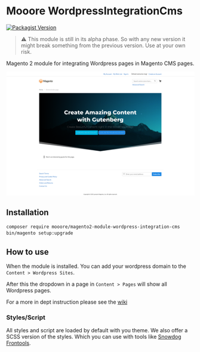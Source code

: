 # Mooore WordpressIntegrationCms

[![Packagist Version](https://img.shields.io/packagist/v/mooore/magento2-module-wordpress-integration-cms)](https://packagist.org/packages/mooore/magento2-module-wordpress-integration-cms)

> :warning: This module is still in its alpha phase.
> So with any new version it might break something from the previous version.
> Use at your own risk.

Magento 2 module for integrating Wordpress pages in Magento CMS pages.

![Magento screenshot](docs/magento-screenshot.png)

## Installation

```bash
composer require mooore/magento2-module-wordpress-integration-cms
bin/magento setup:upgrade
```

## How to use

When the module is installed.
You can add your wordpress domain to the `Content > Wordpress Sites`.

After this the dropdown in a page in `Content > Pages` will show all Wordpress pages.

For a more in dept instruction please see the [wiki](https://github.com/mooore-digital/magento2-module-wordpress-integration-cms/wiki)

### Styles/Script

All styles and script are loaded by default with you theme.
We also offer a SCSS version of the styles.
Which you can use with tools like [Snowdog Frontools](https://github.com/SnowdogApps/magento2-frontools).
